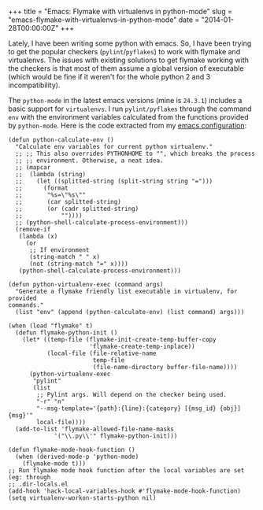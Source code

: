+++
title = "Emacs: Flymake with virtualenvs in python-mode"
slug = "emacs-flymake-with-virtualenvs-in-python-mode"
date = "2014-01-28T00:00:00Z"
+++

Lately, I have been writing some python with emacs. So, I have been trying to
get the popular checkers (`pylint`/`pyflakes`) to work with flymake and
virtualenvs. The issues with existing solutions to get flymake working with the
checkers is that most of them assume a global version of executable (which would
be fine if it weren't for the whole python 2 and 3 incompatibility).

The `python-mode` in the latest emacs versions (mine is `24.3.1`) includes a
basic support for `virtualenvs`. I run `pylint/pyflakes` through the command
`env` with the environment variables calculated from the functions provided by
`python-mode`. Here is the code extracted from my
[emacs configuration](https://github.com/crodjer/configs/blob/master/.emacs):

```elisp
(defun python-calculate-env ()
  "Calculate env variables for current python virtualenv."
  ;; ;; This also overrides PYTHONHOME to "", which breaks the process
  ;; ;; environment. Otherwise, a neat idea.
  ;; (mapcar
  ;;  (lambda (string)
  ;;    (let ((splitted-string (split-string string "=")))
  ;;      (format
  ;;       "%s=\"%s\""
  ;;       (car splitted-string)
  ;;       (or (cadr splitted-string)
  ;;           ""))))
  ;; (python-shell-calculate-process-environment)))
  (remove-if
   (lambda (x)
     (or
      ;; If environment
      (string-match " " x)
      (not (string-match "=" x))))
   (python-shell-calculate-process-environment)))

(defun python-virtualenv-exec (command args)
  "Generate a flymake friendly list executable in virtualenv, for provided
commands."
  (list "env" (append (python-calculate-env) (list command) args)))

(when (load "flymake" t)
  (defun flymake-python-init ()
    (let* ((temp-file (flymake-init-create-temp-buffer-copy
                       'flymake-create-temp-inplace))
           (local-file (file-relative-name
                        temp-file
                        (file-name-directory buffer-file-name))))
      (python-virtualenv-exec
       "pylint"
       (list
        ;; Pylint args. Will depend on the checker being used.
        "-r" "n"
        "--msg-template='{path}:{line}:{category} [{msg_id} {obj}] {msg}'"
        local-file))))
  (add-to-list 'flymake-allowed-file-name-masks
             '("\\.py\\'" flymake-python-init)))

(defun flymake-mode-hook-function ()
  (when (derived-mode-p 'python-mode)
    (flymake-mode t)))
;; Run flymake mode hook function after the local variables are set (eg: through
;; .dir-locals.el
(add-hook 'hack-local-variables-hook #'flymake-mode-hook-function)
(setq virtualenv-workon-starts-python nil)
```
